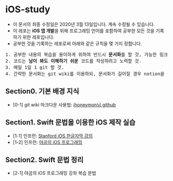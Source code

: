 # iOS-study
* 이 문서의 최종 수정일은 2020년 3월 13일입니다. 계속 수정될 수 있습니다.
* 이 레포는 <b>iOS 앱 개발</b>을 위해 프로그래밍 언어를 포함하여 공부한 모든 것을 기록하기 위한 레포입니다.
* 공부한 것을 기록하는 레포로써 아래와 같은 규칙을 몇 가지 정합니다.
<pre>
1. 공부한 내용의 복습을 용이하게 위하여 반드시 <b>문서화</b>를 할 것, 가능한 링크도 첨부할 것.
2. 코드는 <b>남이 봐도 이해하기 쉬운</b> 코드를 작성하려고 노력할 것.
3. 매일 1일 1 git 할 것.
4. 간략한 문서화는 git wiki를 이용하되, 문서화가 길어질 경우 notion을 이용하고 링크를 남길 것.
</pre>
## Section0. 기본 배경 지식
* [0-1] git wiki 마크다운 사용법: [ihoneymon님 github](https://gist.github.com/ihoneymon/652be052a0727ad59601)
## Section1. Swift 문법을 이용한 iOS 제작 실습
* [1-1] 인프런: [Stanford iOS 한글자막 강의](https://www.inflearn.com/course/stanford-ios-%ED%95%9C%EA%B8%80%EC%9E%90%EB%A7%89-%EA%B0%95%EC%9D%98/dashboard)
* [1-2] 인프런: [야곰의 iOS 프로그래밍](https://www.inflearn.com/course/ios-%ED%94%84%EB%A1%9C%EA%B7%B8%EB%9E%98%EB%B0%8D/dashboard)
## Section2. Swift 문법 정리
* [2-1] 야곰의 iOS 프로그래밍 강좌 복습 문법
